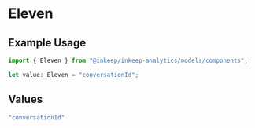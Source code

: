# Eleven

## Example Usage

```typescript
import { Eleven } from "@inkeep/inkeep-analytics/models/components";

let value: Eleven = "conversationId";
```

## Values

```typescript
"conversationId"
```